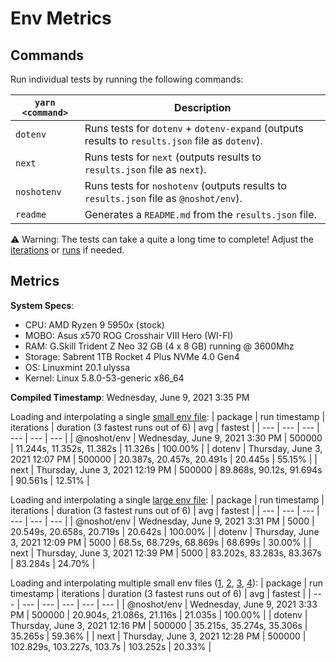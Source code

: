 # Env Metrics

## Commands

Run individual tests by running the following commands:

| `yarn <command>` | Description                                                                                     |
| ---------------- | ----------------------------------------------------------------------------------------------- |
| `dotenv`         | Runs tests for `dotenv` + `dotenv-expand` (outputs results to `results.json` file as `dotenv`). |
| `next`           | Runs tests for `next` (outputs results to `results.json` file as `next`).                       |
| `noshotenv`      | Runs tests for `noshotenv` (outputs results to `results.json` file as `@noshot/env`).           |
| `readme`         | Generates a `README.md` from the `results.json` file.                                           |

⚠️ Warning: The tests can take a quite a long time to complete! Adjust the [iterations](https://github.com/no-shot/env-metrics/blob/main/config/iterationsConfig.js) or [runs](https://github.com/no-shot/env-metrics/blob/main/config/runsConfig.js) if needed.


## Metrics

**System Specs**:

- CPU: AMD Ryzen 9 5950x (stock)
- MOBO: Asus x570 ROG Crosshair VIII Hero (WI-FI)
- RAM: G.Skill Trident Z Neo 32 GB (4 x 8 GB) running @ 3600Mhz
- Storage: Sabrent 1TB Rocket 4 Plus NVMe 4.0 Gen4
- OS: Linuxmint 20.1 ulyssa
- Kernel: Linux 5.8.0-53-generic x86_64

**Compiled Timestamp**: Wednesday, June 9, 2021 3:35 PM

Loading and interpolating a single [small env file](https://github.com/no-shot/env-metrics/blob/main/.env):
| package | run timestamp | iterations | duration (3 fastest runs out of 6) | avg | fastest |
| --- | --- | --- | --- | --- | --- |
| @noshot/env | Wednesday, June 9, 2021 3:30 PM | 500000 | 11.244s, 11.352s, 11.382s | 11.326s | 100.00% |
| dotenv | Thursday, June 3, 2021 12:07 PM | 500000 | 20.387s, 20.457s, 20.491s | 20.445s | 55.15% |
| next | Thursday, June 3, 2021 12:19 PM | 500000 | 89.868s, 90.12s, 91.694s | 90.561s | 12.51% |

Loading and interpolating a single [large env file](https://github.com/no-shot/env-metrics/blob/main/.env.interp):
| package | run timestamp | iterations | duration (3 fastest runs out of 6) | avg | fastest |
| --- | --- | --- | --- | --- | --- |
| @noshot/env | Wednesday, June 9, 2021 3:31 PM | 5000 | 20.549s, 20.658s, 20.719s | 20.642s | 100.00% |
| dotenv | Thursday, June 3, 2021 12:09 PM | 5000 | 68.5s, 68.729s, 68.869s | 68.699s | 30.00% |
| next | Thursday, June 3, 2021 12:39 PM | 5000 | 83.202s, 83.283s, 83.367s | 83.284s | 24.70% |

Loading and interpolating multiple small env files ([1](https://github.com/no-shot/env-metrics/blob/main/.env), [2](https://github.com/no-shot/env-metrics/blob/main/.env.development), [3](https://github.com/no-shot/env-metrics/blob/main/.env.local), [4](https://github.com/no-shot/env-metrics/blob/main/.env.development.local)):
| package | run timestamp | iterations | duration (3 fastest runs out of 6) | avg | fastest |
| --- | --- | --- | --- | --- | --- |
| @noshot/env | Wednesday, June 9, 2021 3:33 PM | 500000 | 20.904s, 21.086s, 21.116s | 21.035s | 100.00% |
| dotenv | Thursday, June 3, 2021 12:16 PM | 500000 | 35.215s, 35.274s, 35.306s | 35.265s | 59.36% |
| next | Thursday, June 3, 2021 12:28 PM | 500000 | 102.829s, 103.227s, 103.7s | 103.252s | 20.33% |
